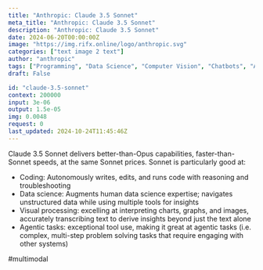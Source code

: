 ```yaml
---
title: "Anthropic: Claude 3.5 Sonnet"
meta_title: "Anthropic: Claude 3.5 Sonnet"
description: "Anthropic: Claude 3.5 Sonnet"
date: 2024-06-20T00:00:00Z
image: "https://img.rifx.online/logo/anthropic.svg"
categories: ["text image 2 text"]
author: "anthropic"
tags: ["Programming", "Data Science", "Computer Vision", "Chatbots", "Autonomous Systems"]
draft: False

id: "claude-3.5-sonnet"
context: 200000
input: 3e-06
output: 1.5e-05
img: 0.0048
request: 0
last_updated: 2024-10-24T11:45:46Z
---
```


Claude 3.5 Sonnet delivers better-than-Opus capabilities, faster-than-Sonnet speeds, at the same Sonnet prices. Sonnet is particularly good at:

- Coding: Autonomously writes, edits, and runs code with reasoning and troubleshooting
- Data science: Augments human data science expertise; navigates unstructured data while using multiple tools for insights
- Visual processing: excelling at interpreting charts, graphs, and images, accurately transcribing text to derive insights beyond just the text alone
- Agentic tasks: exceptional tool use, making it great at agentic tasks (i.e. complex, multi-step problem solving tasks that require engaging with other systems)

#multimodal

